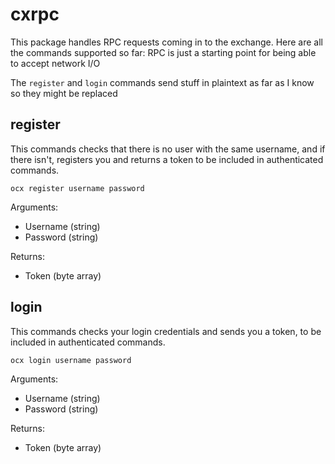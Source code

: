 # cxrpc

This package handles RPC requests coming in to the exchange. Here are all the commands supported so far:
RPC is just a starting point for being able to accept network I/O

The `register` and `login` commands send stuff in plaintext as far as I know so they might be replaced
## register
This commands checks that there is no user with the same username, and if there isn't, registers you and returns a token to be included in authenticated commands.

`ocx register username password`

Arguments:
 - Username (string)
 - Password (string)

Returns:
 - Token (byte array)

## login
This commands checks your login credentials and sends you a token, to be included in authenticated commands.

`ocx login username password`

Arguments:
 - Username (string)
 - Password (string)

Returns:
 - Token (byte array)
